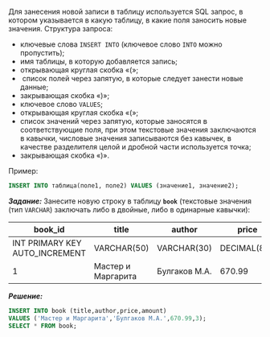 Для занесения новой записи в таблицу используется SQL запрос, в котором указывается в какую таблицу, в какие поля заносить новые значения. Структура запроса:
- ключевые слова `INSERT INTO` (ключевое слово `INTO` можно пропустить);
- имя таблицы, в которую добавляется запись;
- открывающая круглая скобка «(»;
-  список полей через запятую, в которые следует занести новые данные;
- закрывающая скобка «)»;
- ключевое слово `VALUES`;
- открывающая круглая скобка «(»;
- список значений через запятую, которые заносятся в соответствующие поля, при этом текстовые значения заключаются в кавычки, числовые значения записываются без кавычек, в качестве разделителя целой и дробной части используется точка;
- закрывающая скобка «)».

Пример:
```sql
INSERT INTO таблица(поле1, поле2) VALUES (значение1, значение2);
```

 ***Задание:*** Занесите новую строку в таблицу **`book`** (текстовые значения (тип `VARCHAR`) заключать либо в двойные, либо в одинарные кавычки):

| **book_id**                    | **title**          | **author**    | **price**    | **amount** |
| ------------------------------ | ------------------ | ------------- | ------------ | ---------- |
| INT PRIMARY KEY AUTO_INCREMENT | VARCHAR(50)        | VARCHAR(30)   | DECIMAL(8,2) | INT        |
| 1                              | Мастер и Маргарита | Булгаков М.А. | 670.99       | 3          |
***Решение:*** 
```sql
INSERT INTO book (title,author,price,amount)
VALUES ('Мастер и Маргарита','Булгаков М.А.',670.99,3);
SELECT * FROM book;
```